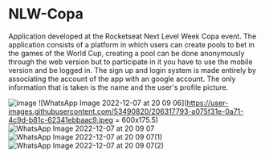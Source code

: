 # NLW-Copa
Application developed at the Rocketseat Next Level Week Copa event. The application consists of a platform in which users can create pools to bet in
the games of the World Cup, creating a pool can be done anonymously through the web version but to participate in it you have to use the mobile version and be
logged in. The sign up and login system is made entirely by associating the account of the app with an google account. The only information that is taken is the
name and the user's profile picture.

![image](https://user-images.githubusercontent.com/53490820/206316139-b2607eaf-5df5-4394-a2b8-fc7cf6902da5.png)
![WhatsApp Image 2022-12-07 at 20 09 06](https://user-images.githubusercontent.com/53490820/206317793-a075f31e-0a71-4c9d-b81c-62341ebbaac9.jpeg = 600x175.5)
![WhatsApp Image 2022-12-07 at 20 09 07](https://user-images.githubusercontent.com/53490820/206317808-26b91b34-c98f-40c4-9377-aaa0f54a1ff2.jpeg)
![WhatsApp Image 2022-12-07 at 20 09 07(1)](https://user-images.githubusercontent.com/53490820/206317812-578ec710-c925-4189-8195-18fd3e89e9e6.jpeg)
![WhatsApp Image 2022-12-07 at 20 09 07(2)](https://user-images.githubusercontent.com/53490820/206317816-c7693c15-8021-4024-a06c-0979c691fb53.jpeg)
